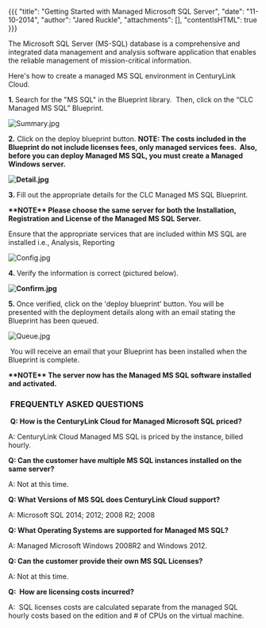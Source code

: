 {{{
  "title": "Getting Started with Managed Microsoft SQL Server",
  "date": "11-10-2014",
  "author": "Jared Ruckle",
  "attachments": [],
  "contentIsHTML": true
}}}

<p>The Microsoft SQL Server (MS-SQL) database is a comprehensive and integrated data management and analysis software application that enables the reliable management of mission-critical information.&nbsp;</p>
<p>Here's how to create a managed MS SQL environment in CenturyLink Cloud.</p>
<p><strong>1.&nbsp;</strong>Search for the "MS SQL" in the Blueprint library. &nbsp;Then, click on the “CLC Managed MS SQL” Blueprint.&nbsp;</p>
<p><img src="https://t3n.zendesk.com/attachments/token/PYtc3AftHQdmEpzapAaHmqt4Y/?name=Summary.jpg" alt="Summary.jpg" />
</p>
<p><strong>2.</strong> Click on the deploy blueprint button.&nbsp;<strong>NOTE: The costs included in the Blueprint do not include licenses fees, only managed services fees. &nbsp;Also, before you can deploy Managed MS SQL, you must create a Managed Windows server.</strong>
</p>
<p><strong><img src="https://t3n.zendesk.com/attachments/token/Z7Kh5cXfh6uaeo87rmD4rYZ2u/?name=Detail.jpg" alt="Detail.jpg" /></strong>
</p>
<p><strong>3.&nbsp;</strong>Fill out the appropriate details for the CLC Managed MS SQL Blueprint.</p>
<p><strong>**NOTE** Please choose the same server for both the Installation, Registration and License of the Managed MS SQL Server.</strong>
</p>
<p>Ensure that the appropriate services that are included within MS SQL are installed i.e., Analysis, Reporting</p>
<p><img src="https://t3n.zendesk.com/attachments/token/ev3HlBnkhYsVvqrasYKQod1lX/?name=Config.jpg" alt="Config.jpg" />
</p>
<p><strong>4.&nbsp;</strong>Verify the information is correct (pictured below).</p>
<p><strong><img src="https://t3n.zendesk.com/attachments/token/48ejc3y2YQPrHJJpxU8dbfN0z/?name=Confirm.jpg" alt="Confirm.jpg" />&nbsp;</strong>
</p>
<p><strong>5.&nbsp;</strong>Once verified, click on the 'deploy blueprint' button. You will be presented with the deployment details along with an email stating the Blueprint has been queued.</p>
<p><img src="https://t3n.zendesk.com/attachments/token/mhc0FxUs2wo2h8OK8Vyp5ZgBH/?name=Queue.jpg" alt="Queue.jpg" />&nbsp;</p>
<p>&nbsp;You will receive an email that your Blueprint has been installed when the Blueprint is complete.</p>
<p><strong>**NOTE** The server now has the Managed MS SQL software installed and activated.</strong>
</p>
<h3><strong>&nbsp;FREQUENTLY ASKED QUESTIONS</strong></h3>
<p>&nbsp;<strong>Q: How is the CenturyLink Cloud for Managed Microsoft SQL priced?</strong>
</p>
<p>A: CenturyLink Cloud Managed MS SQL is priced by the instance, billed hourly.</p>
<p><strong>Q: Can the customer have multiple MS SQL instances installed on the same server? </strong>
</p>
<p>A: Not at this time.</p>
<p><strong>Q: What Versions of MS SQL does CenturyLink Cloud support? </strong>
</p>
<p>A: Microsoft SQL 2014; 2012; 2008 R2; 2008</p>
<p><strong>Q: What Operating Systems are supported for Managed MS SQL? </strong>
</p>
<p>A: Managed Microsoft Windows 2008R2 and Windows 2012.&nbsp;</p>
<p><strong>Q: Can the customer provide their own MS SQL Licenses?</strong>
</p>
<p>A: Not at this time.</p>
<p><strong>Q: &nbsp;How are licensing costs incurred?</strong>
</p>
<p>A: &nbsp;SQL licenses costs are calculated separate from the managed SQL hourly costs based on the edition and # of CPUs on the virtual machine.</p>